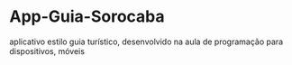 # App-Guia-Sorocaba
aplicativo estilo guia turístico, desenvolvido na aula de programação para dispositivos, móveis
